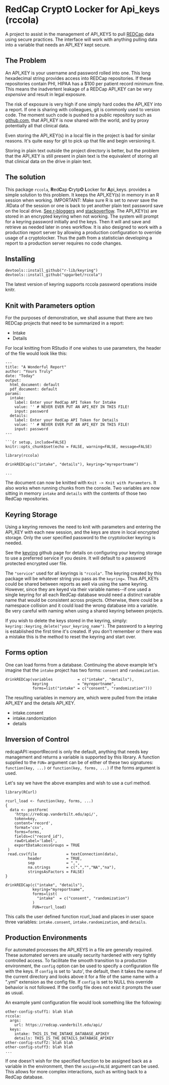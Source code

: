 # RedCap CryptO Locker for Api_keys (rccola)

A project to assist in the management of API_KEYS to pull [REDCap](https://projectredcap.org/) data using secure practices. The interface will work with anything pulling data into a variable that needs an API_KEY kept secure.

## The Problem

An API_KEY is your username and password rolled into one. This long hexadecimal string provides access into REDCap repositories. If these repositories contain PHI, HIPAA has a $100 per patient record minimum fine. This means the inadvertent leakage of a REDCap API_KEY can be very *expensive* and result in legal exposure.

The risk of exposure is very high if one simply hard codes the API_KEY into a report. If one is sharing with colleagues, git is commonly used to version code. The moment such code is pushed to a public repository such as [github.com](https://github.com), that API_KEY is now shared with the world, and by proxy potentially all that clinical data. 

Even storing the API_KEY(s) in a local file in the project is bad for similar reasons. It's quite easy for git to pick up that file and begin versioning it.

Storing in plain text outside the project directory is better, but the problem that the API_KEY is still present in plain text is the equivalent of storing all that clinical data on the drive in plain text. 

## The solution

This package `rccola`, **R**ed**C**ap **C**rytp**O** **L**ocker for **A**pi_keys. provides a simple solution to this problem. It keeps the API_KEY(s) in memory in an R session when working. IMPORTANT: Make sure R is set to *never* save the .RData of the session or one is back to yet another plain text password save on the local drive. [See r-bloggers](https://www.r-bloggers.com/2017/04/using-r-dont-save-your-workspace/) and [stackoverflow](https://stackoverflow.com/questions/4996090/how-to-disable-save-workspace-image-prompt-in-r). The API_KEY(s) are stored in an encrypted keyring when not working. The system will prompt for a keyring password initially and the keys. Then it will and save and retrieve as needed later in ones workflow. It is also designed to work with a production report server by allowing a production configuration to override usage of a cryptolocker. Thus the path from a statistician developing a report to a production server requires no code changes.

## Installing

    devtools::install_github("r-lib/keyring")
    devtools::install_github("spgarbet/rccola")
    
The latest version of keyring supports rccola password operations inside knitr.

## Knit with Parameters option

For the purposes of demonstration, we shall assume that there are two REDCap projects that need to be summarized in a report:

  * Intake
  * Details
  
For local knitting from RStudio if one wishes to use parameters, the header of the file would look  like this:

    ---
    title: "A Wonderful Report"
    author: "Yours Truly"
    date: "Today"
    output:
      html_document: default
      pdf_document: default
    params:
      intake:
        label: Enter your RedCap API Token for Intake
        value: '' # NEVER EVER PUT AN API_KEY IN THIS FILE!
        input: password
      details:
        label: Enter your RedCap API Token for Details
        value: '' # NEVER EVER PUT AN API_KEY IN THIS FILE!
        input: password
    ---
    
    ```{r setup, include=FALSE}
    knitr::opts_chunk$set(echo = FALSE, warning=FALSE, message=FALSE)
    
    library(rccola)
    
    drinkREDCap(c("intake", "details"), keyring="myreportname")
    
    ...
    
The document can now be knitted with `Knit -> Knit with Parameters`. It also works when running chunks from the console. Two variables are now sitting in memory `intake` and `details` with the contents of those two RedCap repositories.

## Keyring Storage

Using a keyring removes the need to knit with parameters and entering the API_KEY with each new session, and the keys are store in local encrypted storage. Only the user specified password
to the cryptolocker keyring is needed.

See the [keyring](https://github.com/r-lib/keyring) github page for details on configuring your keyring storage to use a preferred service if you desire. It will default to a password protected encrypted user file.

The `"service"` used for all keyrings is `"rccola"`. The keyring created by this package will be whatever string you pass as the `keyring=`. Thus API_KEYs could be shared between reports as well via using the same keyring. However, since they are keyed via their variable names--if one used a single keyring for all each RedCap database would need a distinct variable name that would be consistent across projects. Otherwise, there could be a namespace collision and it could load the wrong database into a variable. Be very careful with naming when using a shared keyring between projects. 

If you wish to delete the keys stored in the keyring, simply: `keyring::keyring_delete("your_keyring_name")`. The password to a keyring is established the first time it's created. If you don't remember or there was a mistake this is the method to reset the
keyring and start over.

## Forms option

One can load forms from a database. Continuing the above example let's imagine that the `intake` project has two forms: `consent` and `randomization`.

    drinkREDCap(variables           = c("intake", "details"),
                keyring             = "myreportname",
                forms=list("intake" = c("consent", "randomization")))
                   
The resulting variables in memory are, which were pulled from the intake API_KEY and the details API_KEY.

  * intake.consent
  * intake.randomization
  * details
  
## Inversion of Control

redcapAPI::exportRecord is only the default, anything that needs key management and returns a variable is supported by this library. A function supplied to the `FUN=` argument
can be of either of these two signatures: `function(key, ...)` or `function(key, forms, ...)` if
the forms argument is used.

Let's say we have the above examples and wish to use a curl method.

    library(RCurl)

    rcurl_load <- function(key, forms, ...)
    {
      data <- postForm(
        'https://redcap.vanderbilt.edu/api/',
        token=key,
        content='record',
        format='csv',
        forms=forms,
        fields=c("record_id"),
        rawOrLabel='label',
        exportDataAccessGroups = TRUE
     )
     read.csv(file             = textConnection(data),
              header           = TRUE,
              sep              = ",",
              na.strings       = c(".","","NA","na"),
              stringsAsFactors = FALSE)
    }
    
    drinkREDCap(c("intake", "details"),
                keyring="myreportname",
                forms=list(
                  "intake"  = c("consent", "randomization")
                )
                FUN=rcurl_load)

This calls the user defined function rcurl_load and places in user space three
variables: `intake.consent`, `intake.randomization`, and `details`. 

## Production Environments

For automated processes the API_KEYS in a file are generally required. These automated servers are usually security hardened with 
very tightly controlled access. To facilitate the smooth transition
to a production environment, the `config` option can be used to specify a configuration file with the keys. If `config` is set to 
'auto', the default, then it takes the name of the current directory and looks above it for a file of the same name with a ".yml" extension as the config file. If `config` is set to NULL this override behavior is not followed. If the config file does 
not exist it prompts the user as usual.

An example yaml configuration file would look something like the following:

    other-config-stuff1: blah blah
    rccola:
      args:
        url: https://redcap.vanderbilt.edu/api/
      keys:
        intake: THIS_IS_THE_INTAKE_DATABASE_APIKEY
        details: THIS_IS_THE_DETAILS_DATABASE_APIKEY
    other-config-stuff2: blah blah
    other-config-stuff3: blah blah
    ...
    
If one doesn't wish for the specified function to be assigned back as a variable
in the environment, then the `assign=FALSE` argument can be used. This allows for more complex interactions, such as writing back to a RedCap database.
